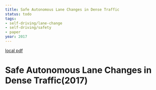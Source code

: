 ```yaml
---
title: Safe Autonomous Lane Changes in Dense Traffic
status: todo
tags:
- self-driving/lane-change
- self-driving/safety
- paper
year: 2017
---
```


[local pdf](../../../pdfs/2017-Safe%20Autonomous%20Lane%20Changes%20in%20Dense%20Traffic.pdf)

# Safe Autonomous Lane Changes in Dense Traffic(2017)
